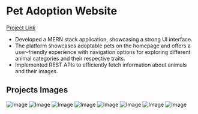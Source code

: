 # Pet Adoption Website
[Project Link](https://pet-adoption-website-m7xh.onrender.com/)

- Developed a MERN stack application, showcasing a strong UI interface.  
- The platform showcases adoptable pets on the homepage and offers a user-friendly experience with navigation 
  options for exploring different animal categories and their respective traits.  
- Implemented REST APIs to efficiently fetch information about animals and their images.

## Projects Images

![Image](https://github.com/user-attachments/assets/522feb7b-48ea-46bd-93df-d7c31572ead2)
![Image](https://github.com/user-attachments/assets/4338a9aa-ba04-47b5-b400-5b0ed089743c)
![Image](https://github.com/user-attachments/assets/7f96860d-d354-42a1-a829-a3782f7f8ad3)
![Image](https://github.com/user-attachments/assets/6093f307-9c95-41fe-9468-8a9cf0b8872b)
![Image](https://github.com/user-attachments/assets/fba34d53-bc34-4e73-b464-4a57656dad6d)
![Image](https://github.com/user-attachments/assets/7cdf4d5c-31a0-4900-8be4-15f3f608cc3c)
![Image](https://github.com/user-attachments/assets/e4b4f7b8-b694-44b2-b96c-71ed919accb3)
![Image](https://github.com/user-attachments/assets/d8a27eee-aa17-4299-8330-aba8c435ed63)
